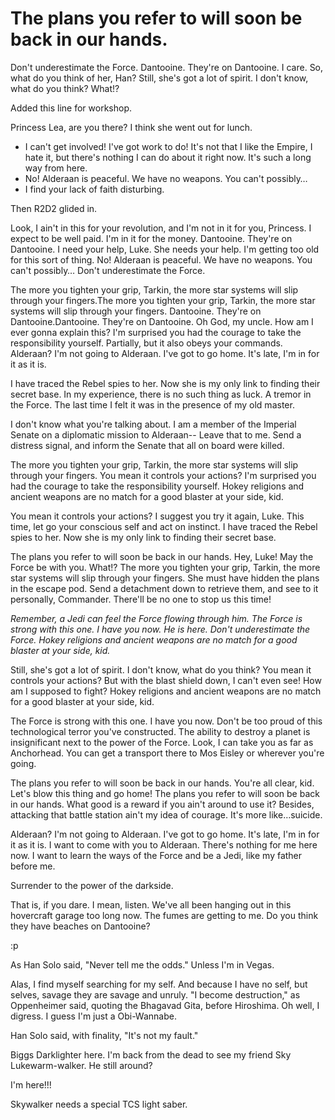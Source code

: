 The plans you refer to will soon be back in our hands.
=====================================================

Don't underestimate the Force. Dantooine. They're on Dantooine. I care. So, what do you think of her, Han? Still,
she's got a lot of spirit. I don't know, what do you think? What!?

Added this line for workshop.

Princess Lea, are you there? I think she went out for lunch.

- I can't get involved! I've got work to do! It's not that I like the Empire, I hate
 it, but there's nothing I can do about it right now. It's such a long way from
 here.
- No! Alderaan is peaceful. We have no weapons. You can't possibly…
- I find your lack of faith disturbing.

Then R2D2 glided in.

Look, I ain't in this for your revolution, and I'm not in it for you, Princess. I 
expect to be well paid. I'm in it for the money.
Dantooine. They're on Dantooine. I need your help, Luke. She needs your help. I'm 
getting too old for this sort of thing. No! Alderaan is peaceful. We have no 
weapons. You can't possibly… Don't underestimate the Force.

The more you tighten your grip, Tarkin, the more star systems will slip through your 
fingers.The more you tighten your grip, Tarkin, the more star systems will slip through your 
fingers. Dantooine. They're on Dantooine.Dantooine. They're on Dantooine. Oh God, my uncle. How am I ever gonna explain this? 
I'm surprised you had the courage to take the responsibility yourself. Partially, 
but it also obeys your commands. Alderaan? I'm not going to Alderaan. I've got to go 
home. It's late, I'm in for it as it is.

I have traced the Rebel spies to her. Now she is my only link to finding their 
secret base. In my experience, there is no such thing as luck. A tremor in the 
Force. The last time I felt it was in the presence of my old master.

I don't know what you're talking about. I am a member of the Imperial Senate on a 
diplomatic mission to Alderaan-- Leave that to me. Send a distress signal, and 
inform the Senate that all on board were killed.

The more you tighten your grip, Tarkin, the more star systems will slip through your 
fingers. You mean it controls your actions? I'm surprised you had the courage to 
take the responsibility yourself. Hokey religions and ancient weapons are no match 
for a good blaster at your side, kid.

You mean it controls your actions? I suggest you try it again, Luke. This time, let 
go your conscious self and act on instinct. I have traced the Rebel spies to her. 
Now she is my only link to finding their secret base.

The plans you refer to will soon be back in our hands. Hey, Luke! May the Force be 
with you. What!? The more you tighten your grip, Tarkin, the more star systems will 
slip through your fingers. She must have hidden the plans in the escape pod. Send a 
detachment down to retrieve them, and see to it personally, Commander. There'll be 
no one to stop us this time!

*Remember, a Jedi can feel the Force flowing through him. The Force is strong with 
this one. I have you now. He is here. Don't underestimate the Force. Hokey religions 
and ancient weapons are no match for a good blaster at your side, kid.*

Still, she's got a lot of spirit. I don't know, what do you think? You mean it 
controls your actions? But with the blast shield down, I can't even see! How am I 
supposed to fight? Hokey religions and ancient weapons are no match for a good 
blaster at your side, kid.

The Force is strong with this one. I have you now. Don't be too proud of this 
technological terror you've constructed. The ability to destroy a planet is 
insignificant next to the power of the Force. Look, I can take you as far as 
Anchorhead. You can get a transport there to Mos Eisley or wherever you're going.

The plans you refer to will soon be back in our hands. You're all clear, kid. Let's 
blow this thing and go home! The plans you refer to will soon be back in our hands. 
What good is a reward if you ain't around to use it? Besides, attacking that battle 
station ain't my idea of courage. It's more like…suicide.

Alderaan? I'm not going to Alderaan. I've got to go home. It's late, I'm in for it 
as it is. I want to come with you to Alderaan. There's nothing for me here now. I 
want to learn the ways of the Force and be a Jedi, like my father before me.

Surrender to the power of the darkside.

That is, if you dare. I mean, listen. We've all been hanging out in this
hovercraft garage too long now. The fumes are getting to me. Do you think they
have beaches on Dantooine? 

:p

As Han Solo said, "Never tell me the odds." Unless I'm in Vegas. 

Alas, I find myself searching for my self. And because I have no self, but selves, savage 
they are savage and unruly. "I become destruction," as Oppenheimer said, quoting the 
Bhagavad Gita, before Hiroshima. Oh well, I digress. I guess I'm just a Obi-Wannabe. 

Han Solo said, with finality, "It's not my fault."

Biggs Darklighter here. I'm back from the dead to see my friend Sky Lukewarm-walker. He still around? 

I'm here!!!

Skywalker needs a special TCS light saber.
